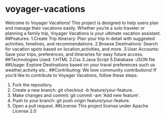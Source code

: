 # voyager-vacations
Welcome to Voyager Vacations! This project is designed to help users plan and manage their vacations easily.  Whether you’re a solo traveler or planning a family trip, Voyager Vacations is your ultimate vacation assistant.
##Features:
 1.Create Trip Itinerary: Plan your trip in detail with suggested activities, timelines, and recommendations.
 2.Browse Destinations: Search for vacation spots based on location,activities, and more.
 3.User Accounts: Save your trips, preferences, and itineraries for easy future access.
##Technologies Used:
 1.HTML
 2.Css
 3.Java Script 
 5.Database :JSON file
##Usage:
  Explore Destinations based on your travel preferences such us weather,activity etc..
##Contributing:
  We love community contributions! If you’d like to contribute to Voyager Vacations, follow these steps:
 1. Fork the repository.
 2. Create a new branch: git checkout -b feature/your-feature.
 3. Make changes and commit: git commit -am 'Add new feature'.
 4. Push to your branch: git push origin feature/your-feature.
 5. Open a pull request.
##License
    This project license under  Apache License 2.0
